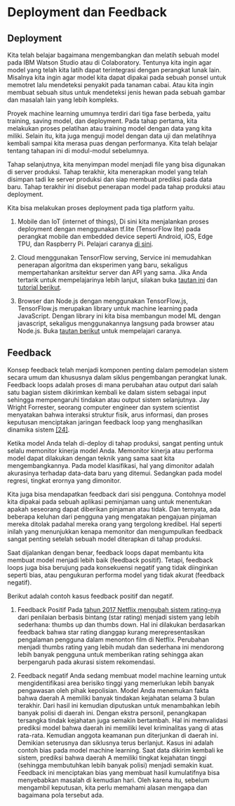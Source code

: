 # Deployment dan Feedback

## Deployment

Kita telah belajar bagaimana mengembangkan dan melatih sebuah model pada IBM Watson Studio atau di Colaboratory. Tentunya kita ingin agar model yang telah kita latih dapat terintegrasi dengan perangkat lunak lain. Misalnya kita ingin agar model kita dapat dipakai pada sebuah ponsel untuk memotret lalu mendeteksi penyakit pada tanaman cabai. Atau kita ingin membuat sebuah situs untuk mendeteksi jenis hewan pada sebuah gambar dan masalah lain yang lebih kompleks.

Proyek machine learning umumnya terdiri dari tiga fase berbeda, yaitu training, saving model, dan deployment. Pada tahap pertama, kita melakukan proses pelatihan atau training model dengan data yang kita miliki. Selain itu, kita juga menguji model dengan data uji dan melatihnya kembali sampai kita merasa puas dengan performanya. Kita telah belajar tentang tahapan ini di modul-modul sebelumnya.

Tahap selanjutnya, kita menyimpan model menjadi file yang bisa digunakan di server produksi. Tahap terakhir, kita menerapkan model yang telah disimpan tadi ke server produksi dan siap membuat prediksi pada data baru. Tahap terakhir ini disebut penerapan model pada tahap produksi atau deployment.

Kita bisa melakukan proses deployment pada tiga platform yaitu.

1. Mobile dan IoT (internet of things), Di sini kita menjalankan proses deployment dengan menggunakan tf.lite (TensorFlow lite) pada perangkat mobile dan embedded device seperti Android, iOS, Edge TPU, dan Raspberry Pi. Pelajari caranya [di sini](https://www.tensorflow.org/lite).

2. Cloud menggunakan TensorFlow serving, Service ini memudahkan penerapan algoritma dan eksperimen yang baru, sekaligus mempertahankan arsitektur server dan API yang sama. Jika Anda tertarik untuk mempelajarinya lebih lanjut, silakan buka [tautan ini](https://www.tensorflow.org/tfx/guide/serving) dan [tutorial berikut](https://medium.com/free-code-camp/how-to-deploy-tensorflow-models-to-production-using-tf-serving-4b4b78d41700).

3. Browser dan Node.js dengan menggunakan TensorFlow.js, TensorFlow.js merupakan library untuk machine learning pada JavaScript. Dengan library ini kita bisa membangun model ML dengan javascript, sekaligus menggunakannya langsung pada browser atau Node.js. Buka [tautan berikut](https://www.tensorflow.org/js) untuk mempelajari caranya.

## Feedback

Konsep feedback telah menjadi komponen penting dalam pemodelan sistem secara umum dan khususnya dalam siklus pengembangan perangkat lunak. Feedback loops adalah proses di mana perubahan atau output dari salah satu bagian sistem dikirimkan kembali ke dalam sistem sebagai input sehingga mempengaruhi tindakan atau output sistem selanjutnya. Jay Wright Forrester, seorang computer engineer dan system scientist menyatakan bahwa interaksi struktur fisik, arus informasi, dan proses keputusan menciptakan jaringan feedback loop yang menghasilkan dinamika sistem [[24]](https://github.com/fadhilhaka/Basic-Machine-Learning/tree/main/reference).

Ketika model Anda telah di-deploy di tahap produksi, sangat penting untuk selalu memonitor kinerja model Anda. Memonitor kinerja atau performa model dapat dilakukan dengan teknik yang sama saat kita mengembangkannya. Pada model klasifikasi, hal yang dimonitor adalah akurasinya terhadap data-data baru yang ditemui. Sedangkan pada model regresi, tingkat erornya yang dimonitor.

Kita juga bisa mendapatkan feedback dari sisi pengguna. Contohnya model kita dipakai pada sebuah aplikasi peminjaman uang untuk menentukan apakah seseorang dapat diberikan pinjaman atau tidak. Dan ternyata, ada beberapa keluhan dari pengguna yang mengatakan pengajuan pinjaman mereka ditolak padahal mereka orang yang tergolong kredibel. Hal seperti inilah yang menunjukkan kenapa memonitor dan mengumpulkan feedback sangat penting setelah sebuah model diterapkan di tahap produksi.

Saat dijalankan dengan benar, feedback loops dapat membantu kita membuat model menjadi lebih baik (feedback positif). Tetapi, feedback loops juga bisa berujung pada konsekuensi negatif yang tidak diinginkan seperti bias, atau pengukuran performa model yang tidak akurat (feedback negatif).

Berikut adalah contoh kasus feedback positif dan negatif.

1. Feedback Positif
Pada [tahun 2017 Netflix mengubah sistem rating-nya](https://www.theatlantic.com/entertainment/archive/2017/03/netflix-believes-in-the-power-of-thumbs/520242/) dari penilaian berbasis bintang (star rating) menjadi sistem yang lebih sederhana: thumbs up dan thumbs down. Hal ini dilakukan berdasarkan feedback bahwa star rating dianggap kurang merepresentasikan pengalaman pengguna dalam menonton film di Netflix. Perubahan menjadi thumbs rating yang lebih mudah dan sederhana ini mendorong lebih banyak pengguna untuk memberikan rating sehingga akan berpengaruh pada akurasi sistem rekomendasi.

2. Feedback negatif
Anda sedang membuat model machine learning untuk mengidentifikasi area berisiko tinggi yang memerlukan lebih banyak pengawasan oleh pihak kepolisian. Model Anda menemukan fakta bahwa daerah A memiliki banyak tindakan kejahatan selama 3 bulan terakhir. Dari hasil ini kemudian diputuskan untuk menambahkan lebih banyak polisi di daerah ini. Dengan ekstra personil, penangkapan tersangka tindak kejahatan juga semakin bertambah. Hal ini memvalidasi prediksi model bahwa daerah ini memiliki level kriminalitas yang di atas rata-rata. Kemudian anggota keamanan pun diterjunkan di daerah ini. Demikian seterusnya dan siklusnya terus berlanjut.
Kasus ini adalah contoh bias pada model machine learning. Saat data dikirim kembali ke sistem, prediksi bahwa daerah A memiliki tingkat kejahatan tinggi (sehingga membutuhkan lebih banyak polisi) menjadi semakin kuat. Feedback ini menciptakan bias yang membuat hasil kumulatifnya bisa menyebabkan masalah di kemudian hari. Oleh karena itu, sebelum mengambil keputusan, kita perlu memahami alasan mengapa dan bagaimana pola tersebut ada.